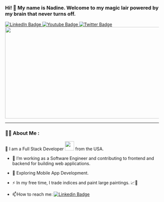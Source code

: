 ### Hi! 👋 My name is Nadine. Welcome to my magic lair powered by my brain that never turns off.

<div id="badges">
  <a href="www.linkedin.com/in/nadine-e-35694420b">
    <img src="https://img.shields.io/badge/LinkedIn-blue?style=for-the-badge&logo=linkedin&logoColor=white" alt="LinkedIn Badge"/>
  </a>
  <a href="nadine7e@gmail.com">
    <img src="https://img.shields.io/badge/Gmail-D14836?style=for-the-badge&logo=gmail&logoColor=white" alt="Youtube Badge"/>
  </a>
  <a href="https://twitter.com/nadinecodes">
    <img src="https://img.shields.io/badge/Twitter-blue?style=for-the-badge&logo=twitter&logoColor=white" alt="Twitter Badge"/>
  </a>
</div>

<div align="center">
  <img src="https://media.giphy.com/media/v1.Y2lkPTc5MGI3NjExODhlZWViMGUyOTU2MzNhYjJkNWFjNjA2NDkzZGQ2MzhmM2IzZTVhZiZjdD1n/A06M0oRcbsoyhmNFXh/giphy.gif" width="525" height="300"/>
</div>

---

### :woman_technologist: About Me :

:wave: I am a Full Stack Developer <img src="https://media.giphy.com/media/WUlplcMpOCEmTGBtBW/giphy.gif" width="30"> from the USA.

- :telescope: I’m working as a Software Engineer and contributing to frontend and backend for building web applications.

- :seedling: Exploring Mobile App Development.

- :zap: In my free time, I trade indices and paint large paintings. 📈🎨

- :mailbox:How to reach me: [![Linkedin Badge](https://img.shields.io/badge/LinkedIn-0077B5?style=for-the-badge&logo=linkedin&logoColor=white)](www.linkedin.com/in/nadine-e-35694420b)

<!--
**nadine-codes/nadine-codes** is a ✨ _special_ ✨ repository because its `README.md` (this file) appears on your GitHub profile.

Here are some ideas to get you started:

- 🔭 I’m currently working on ...
- 🌱 I’m currently learning ...
- 👯 I’m looking to collaborate on ...
- 🤔 I’m looking for help with ...
- 💬 Ask me about ...
- 📫 How to reach me: ...
- 😄 Pronouns: ...
- ⚡ Fun fact: ...
-->
